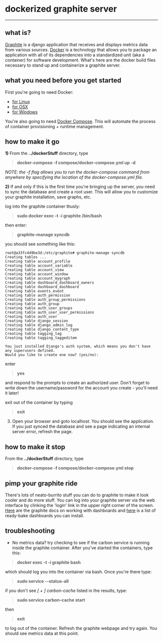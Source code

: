


dockerized graphite server
=======


----------


what is?
-------
[Graphite][1] is a django application that receives and displays metrics data from various sources. [Docker][2] is a technology that allows you to package an application with all of its dependencies into a standardized unit (aka a container) for software development. What's here are the docker build files necessary to stand up and containerize a graphite server. 


what you need before you get started
------------------------------------
First you're going to need Docker: 

 - [for Linux][3]
 - [for OSX][4]
 - [for Windows][5]

You're also going to need [Docker Compose][6]. This will automate the process of container provisioning + runtime management.  


how to make it go
-----------------

**1)** From the **../dockerStuff** directory, type 

> **docker-compose -f compose/docker-compose.yml up -d**

*NOTE: the -f flag allows you to run the docker-compose command from anywhere by specifying the location of the docker-compose.yml file.* 

**2)** If and only if this is the first time you're bringing up the server, you need to sync the database and create a root user. This will allow you to customize your graphite installation, save graphs, etc. 

log into the graphite container thusly:
>**sudo docker exec -t -i graphite /bin/bash**

then enter:
>**graphite-manage syncdb**

you should see something like this:

    root@a33fc449be3d:/etc/graphite# graphite-manage syncdb  
    Creating tables ...  
    Creating table account_profile  
    Creating table account_variable  
    Creating table account_view  
    Creating table account_window  
    Creating table account_mygraph  
    Creating table dashboard_dashboard_owners  
    Creating table dashboard_dashboard  
    Creating table events_event  
    Creating table auth_permission  
    Creating table auth_group_permissions  
    Creating table auth_group  
    Creating table auth_user_groups  
    Creating table auth_user_user_permissions  
    Creating table auth_user  
    Creating table django_session  
    Creating table django_admin_log  
    Creating table django_content_type  
    Creating table tagging_tag  
    Creating table tagging_taggeditem 
    
    You just installed Django's auth system, which means you don't have any superusers defined.
    Would you like to create one now? (yes/no): 

enter 

> **yes**

and respond to the prompts to create an authorized user. Don't forget to write down the username/password for the account you create - you'll need it later! 


exit out of the container by typing

> **exit**

3) Open your browser and goto localhost. You should see the application. If you just synced the database and see a page indicating an internal server error, refresh the page. 


how to make it stop
-------------------
From the **../dockerStuff** directory, type 

> **docker-compose -f compose/docker-compose.yml stop**




pimp your graphite ride
-----------------------
There's lots of neato-burrito stuff you can do to graphite to make it look cooler and do more stuff. You can log into your graphite server via the web interface by clinking the 'login' link in the upper right corner of the screen. [Here][7] are the graphite docs on working with dashboards and [here][8] is a list of ready-bake dashboards you can install. 

troubleshooting 
-----------------------

 - No metrics data? try checking to see if the carbon service is running inside the graphite container. After you've started the containers, type this:

> **docker exec -t -i graphite bash**

 which should log you into the container via bash. Once you're there type:

> **sudo service --status-all**

if you don't see  *[ + ]  carbon-cache* listed in the results, type:

> **sudo service carbon-cache start**

then

> **exit**

to log out of the container. Refresh the graphite webpage and try again. You should see metrics data at this point. 

  [1]: http://graphite.readthedocs.org/en/latest/
  [2]: http://www.docker.com/what-docker
  [3]: https://docs.docker.com/linux/started/
  [4]: https://docs.docker.com/mac/started/
  [5]: https://docs.docker.com/windows/started/
  [6]: https://docs.docker.com/compose/install/
  [7]: http://graphite.readthedocs.org/en/latest/dashboard.html
  [8]: http://dashboarddude.com/blog/2013/01/23/dashboards-for-graphite/

